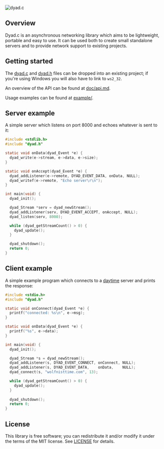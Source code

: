 
![dyad.c](https://cloud.githubusercontent.com/assets/3920290/3942261/5de470e4-255d-11e4-95a9-5f97fa9f3a57.png)

## Overview
Dyad.c is an asynchronous networking library which aims to be lightweight,
portable and easy to use. It can be used both to create small standalone
servers and to provide network support to existing projects.

## Getting started
The [dyad.c](src/dyad.c?raw=1) and [dyad.h](src/dyad.h?raw=1) files can be
dropped into an existing project; if you're using Windows you will also have to
link to `ws2_32`.

An overview of the API can be found at [doc/api.md](doc/api.md).

Usage examples can be found at [example/](example/).

## Server example
A simple server which listens on port 8000 and echoes whatever is sent to it:
```c
#include <stdlib.h>
#include "dyad.h"

static void onData(dyad_Event *e) {
  dyad_write(e->stream, e->data, e->size);
}

static void onAccept(dyad_Event *e) {
  dyad_addListener(e->remote, DYAD_EVENT_DATA, onData, NULL);
  dyad_writef(e->remote, "Echo server\r\n");
}

int main(void) {
  dyad_init();

  dyad_Stream *serv = dyad_newStream();
  dyad_addListener(serv, DYAD_EVENT_ACCEPT, onAccept, NULL);
  dyad_listen(serv, 8000);

  while (dyad_getStreamCount() > 0) {
    dyad_update();
  }

  dyad_shutdown();
  return 0;
}
```

## Client example
A simple example program which connects to a
[daytime](http://en.wikipedia.org/wiki/Daytime_Protocol) server and prints the
response:
```c
#include <stdio.h>
#include "dyad.h"

static void onConnect(dyad_Event *e) {
  printf("connected: %s\n", e->msg);
}

static void onData(dyad_Event *e) {
  printf("%s", e->data);
}

int main(void) {
  dyad_init();

  dyad_Stream *s = dyad_newStream();
  dyad_addListener(s, DYAD_EVENT_CONNECT, onConnect, NULL);
  dyad_addListener(s, DYAD_EVENT_DATA,    onData,    NULL);
  dyad_connect(s, "wolfnisttime.com", 13);

  while (dyad_getStreamCount() > 0) {
    dyad_update();
  }
  
  dyad_shutdown();
  return 0;
}
```


## License
This library is free software; you can redistribute it and/or modify it under
the terms of the MIT license. See [LICENSE](LICENSE) for details.

